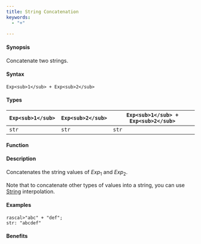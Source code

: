 ```yaml
---
title: String Concatenation
keywords:
  - "+"

---
```


#### Synopsis

Concatenate two strings.

#### Syntax

`Exp<sub>1</sub> + Exp<sub>2</sub>`

#### Types


| `Exp<sub>1</sub>` | `Exp<sub>2</sub>` | `Exp<sub>1</sub> + Exp<sub>2</sub>`  |
| --- | --- | --- |
| `str`     | `str`     | `str`                |


#### Function

#### Description

Concatenates the string values of _Exp_<sub>1</sub> and _Exp_<sub>2</sub>.

Note that to concatenate other types of values into a string, you can use [String](/docs/Rascal/Expressions/Values/String) interpolation.

#### Examples


```rascal-shell
rascal>"abc" + "def";
str: "abcdef"
```

#### Benefits


